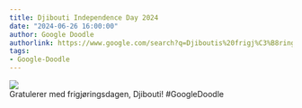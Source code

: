 ```yaml
---
title: Djibouti Independence Day 2024
date: "2024-06-26 16:00:00"
author: Google Doodle
authorlink: https://www.google.com/search?q=Djiboutis%20frigj%C3%B8ringsdag
tags:
- Google-Doodle
---
```

<img src="https://www.google.com/logos/doodles/2024/djibouti-independence-day-2024-6753651837110241.2-law.gif" referrerpolicy="no-referrer"><br>Gratulerer med frigjøringsdagen, Djibouti! #GoogleDoodle